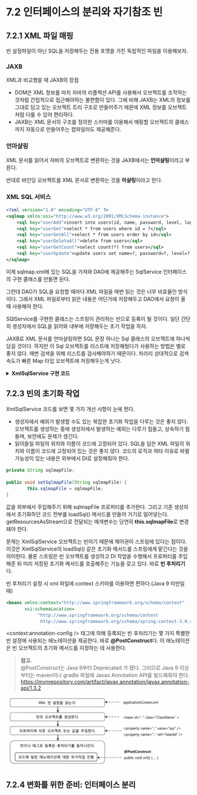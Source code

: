 # 7.2 인터페이스의 분리와 자기참조 빈

## 7.2.1 XML 파일 매핑

빈 설정파일이 아닌 SQL을 저장해두는 전용 포맷을 가진 독립적인 파일을 이용해보자.

### JAXB

XML과 비교했을 때 JAXB의 장점

- DOM은 XML 정보를 마치 자바의 리플렉션 API를 사용해서 오브젝트를 조작하는 것처럼 간접적으로 접근해야하는 불편함이 있다.
그에 비해 JAXB는 XML의 정보를 그대로 담고 있는 오브젝트 트리 구조로 만들어주기 때문에 XML 정보를 오브젝트처럼 다룰 수 있어 편리하다.
- JAXB는 XML 문서의 구조를 정의한 스키마를 이용해서 매핑할 오브젝트의 클래스까지 자동으로 만들어주는 컴파일러도 제공해준다.


### 언마샬링

XML 문서를 읽어서 자바의 오브젝트로 변환하는 것을 JAXB에서는 **언마샬링**이라고 부른다.

반대로 바인딩 오브젝트를 XML 문서로 변환하는 것을 **마샬링**이라고 한다.

### XML SQL 서비스

```xml
<?xml version="1.0" encoding="UTF-8" ?>
<sqlmap xmlns:xsi="http://www.w3.org/2001/XMLSchema-instance">
    <sql key="userAdd">insert into users(id, name, password, level, login, recommend, email) values (?, ?, ?, ?, ?, ?, ?)</sql>
    <sql key="userGet">select * from users where id = ?</sql>
    <sql key="userGetAll">select * from users order by id</sql>
    <sql key="userDeleteAll">delete from users</sql>
    <sql key="userGetCount">select count(*) from users</sql>
    <sql key="userUpdate">update users set name=?, password=?, level=?, login=?, recommend = ?, email = ? where id = ?</sql>
</sqlmap>
```

이제 sqlmap.xml에 있는 SQL을 가져와 DAO에 제공해주는 SqlService 인터페이스의 구현 클래스를 만들면 된다.

그런데 DAO가 SQL을 요청할 때마다 XML 파일을 매번 읽는 것은 너무 비효율인 방식이다.
그래서 XML 파일로부터 읽은 내용은 어딘가에 저장해두고 DAO에서 요청이 올 때 사용해야 한다.

SQlService를 구현한 클래스는 스프링이 관리하는 빈으로 등록이 될 것이다.
일단 간단히 생성자에서 SQL을 읽어와 내부에 저장해두는 초기 작업을 하자.

JAXB로 XML 문서를 언마샬링하면 SQL 문장 하나는 Sql 클래스의 오브젝트에 하나씩 담길 것이다.
하지만 이 Sql 오브젝트를 리스트에 저장해뒀다가 사용하는 방법은 별로 좋지 않다.
매번 검색을 위해 리스트를 검사해야하기 때문이다.
차라리 상대적으로 검색 속도가 빠른 Map 타입 오브젝트에 저장해두는게 낫다.


<details>
<summary><b>XmlSqlService 구현 코드</b></summary>
<div markdown="1">

```java
public class XmlSqlService implements SqlService{
    private Map<String, String> sqlMap = new HashMap<>();

    public XmlSqlService() {
        try{
            JAXBContext context = JAXBContext.newInstance(Sqlmap.class);
            Unmarshaller unmarshaller = context.createUnmarshaller();
            InputStream is = UserDao.class.getResourceAsStream("/sqlmap.xml");
            Sqlmap sqlmap = (Sqlmap) unmarshaller.unmarshal(is);

            for (SqlType sql : sqlmap.getSql()) {
                sqlMap.put(sql.getKey(), sql.getValue());
            }
        }catch (JAXBException e){
            throw new RuntimeException(e);
        }
    }

    @Override
    public String getSql(String key) throws SqlRetrievalFailureException {
        String sql = sqlMap.get(key);
        if (sql == null) {
            throw new SqlRetrievalFailureException(key = "를 이용해서 SQL을 찾을 수 없습니다.");
        }else{
            return sql;
        }
    }
}
```

</div>
</details>

## 7.2.3 빈의 초기화 작업

XmlSqlService 코드를 보면 몇 가지 개선 사항이 눈에 띈다.

- 생성자에서 예외가 발생할 수도 있는 복잡한 초기화 작업을 다루는 것은 좋지 않다.
오브젝트를 생성하는 중에 생성자에서 발생하는 예외는 다루기 힘들고, 상속하기 힘들며, 보안에도 문제가 생긴다.
- 읽어들일 파일의 위치와 이름이 코드에 고정되어 있다.
SQL을 담은 XML 파일의 위치와 이름이 코드에 고정되어 있는 것은 좋지 않다.
코드의 로직과 여타 이유로 바뀔 가능성이 있는 내용은 외부에서 DI로 설정해줘야 한다.

```java
private String sqlmapFile;

public void setSqlmapFile(String sqlmapFile) {
        this.sqlmapFile = sqlmapFile;
}
```

값을 외부에서 주입해주기 위해 sqlmapFile 프로퍼티를 추가한다. 그리고 기존 생성자에서 초기화하던 코드 전부를
loadSql() 메서드를 만들어 거기로 밀어넣는다. getResourcesAsStream으로 전달되는 매개변수는 당연히 **this.sqlmapFile**로 변경돼야 한다.

문제는 XmlSqlService 오브젝트는 빈이기 때문에 제어권이 스프링에 있다는 점이다.
이것은 XmlSqlService의 loadSql() 같은 초기화 메서드를 스프링에게 맡긴다는 것을 의미한다.
물론 스프링은 빈 오브젝트를 생성하고 DI 작업을 수행해서 프로퍼티를 주입해준 뒤 미리 저장된 초기화 메서드를 호출해주는 기능을 갖고 있다.
바로 **빈 후처리기**다.

빈 후처리기 설정 시 xml 파일에 context 스키마를 이용하면 편하다.(Java 9 미만일 때)

```xml
<beans xmlns:context="http://www.springframework.org/schema/context"
       xsi:schemaLocation=
            "http://www.springframework.org/schema/context
             http://www.springframework.org/schema/spring-context-3.0.xsd">
```

<context:annotation-config /> 태그에 의해 등록되는 빈 후처리기는 몇 가지 특별한 빈 설정에 사용되는 애노테이션을 제공한다.
바로 **@PostConstruct**다.
이 애노테이션은 빈 오브젝트의 초기화 메서드를 지정하는 데 사용한다.

> **참고.**<br/>
> @PostConstruct는 Java 9부터 Deprecated 가 됐다.
> 그러므로 Java 9 이상부터는 maven이나 gradle 파일에 Javax Annotation API를 빌드해줘야 한다.<br/>
> https://mvnrepository.com/artifact/javax.annotation/javax.annotation-api/1.3.2

![img.png](img.png)

## 7.2.4 변화를 위한 준비: 인터페이스 분리



